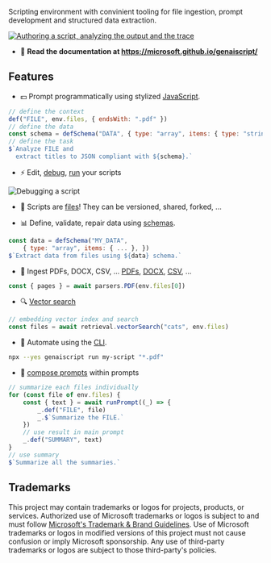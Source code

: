Scripting environment with convinient tooling for file ingestion, prompt development and structured data extraction.

[![Authoring a script, analyzing the output and the trace](https://microsoft.github.io/genaiscript/images/visual-studio-code.png)](https://microsoft.github.io/genaiscript/images/visual-studio-code.png)

-   👀 **Read the documentation at https://microsoft.github.io/genaiscript/**

## Features

-   💵 Prompt programmatically using stylized [JavaScript](https://microsoft.github.io/genaiscript/genaiscript/reference/scripts/).

```js
// define the context
def("FILE", env.files, { endsWith: ".pdf" })
// define the data
const schema = defSchema("DATA", { type: "array", items: { type: "string" } })
// define the task
$`Analyze FILE and
  extract titles to JSON compliant with ${schema}.`
```

-   ⚡️ Edit, [debug](https://microsoft.github.io/genaiscript/genaiscript/getting-started/debugging-scripts/), [run](https://microsoft.github.io/genaiscript/genaiscript/getting-started/running-scripts/) your scripts

![Debugging a script](https://microsoft.github.io/genaiscript/images/vscode-debugger.png)

-   📁 Scripts are [files](https://microsoft.github.io/genaiscript/reference/scripts/)! They can be versioned, shared, forked, ...

-   📊 Define, validate, repair data using [schemas](https://microsoft.github.io/genaiscript/reference/scripts/schemas).

```js wrap
const data = defSchema("MY_DATA",
    { type: "array", items: { ... }, })
$`Extract data from files using ${data} schema.`
```

-   📄 Ingest PDFs, DOCX, CSV, ...
    [PDFs](https://microsoft.github.io/genaiscript/reference/scripts/pdf),
    [DOCX](https://microsoft.github.io/genaiscript/reference/scripts/docx),
    [CSV](https://microsoft.github.io/genaiscript/reference/scripts/csv), ...

```js
const { pages } = await parsers.PDF(env.files[0])
```

-   🔍 [Vector search](https://microsoft.github.io/genaiscript/reference/scripts/vector-search/)

```js wrap
// embedding vector index and search
const files = await retrieval.vectorSearch("cats", env.files)
```

-   🚀 Automate using the [CLI](https://microsoft.github.io/genaiscript/reference/cli).

```bash frame="none" wrap
npx --yes genaiscript run my-script "*.pdf"
```

-   👯 [compose prompts](https://microsoft.github.io/genaiscript/reference/scripts/inline-prompts/) within prompts

```js wrap
// summarize each files individually
for (const file of env.files) {
    const { text } = await runPrompt((_) => {
        _.def("FILE", file)
        _.$`Summarize the FILE.`
    })
    // use result in main prompt
    _.def("SUMMARY", text)
}
// use summary
$`Summarize all the summaries.`
```

## Trademarks

This project may contain trademarks or logos for projects, products, or services. Authorized use of Microsoft
trademarks or logos is subject to and must follow
[Microsoft's Trademark & Brand Guidelines](https://www.microsoft.com/en-us/legal/intellectualproperty/trademarks/usage/general).
Use of Microsoft trademarks or logos in modified versions of this project must not cause confusion or imply Microsoft sponsorship.
Any use of third-party trademarks or logos are subject to those third-party's policies.

